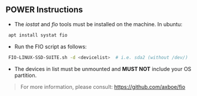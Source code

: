## POWER Instructions

* The *iostat* and *fio* tools must be installed on the machine. In ubuntu:
```bash
 apt install systat fio
```

* Run the FIO script as follows:
```bash
 FIO-LINUX-SSD-SUITE.sh -d <devicelist>  # i.e. sda2 (without /dev/)
``` 

* The devices in list must be unmounted and **MUST NOT** include your OS partition.


> For more information, please consult: https://github.com/axboe/fio
